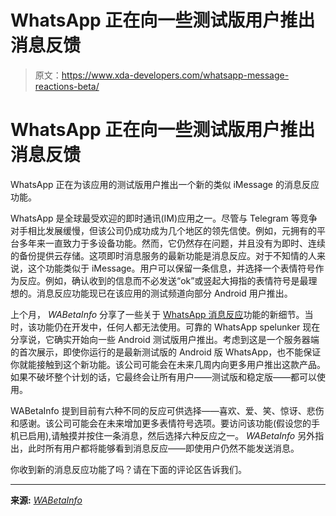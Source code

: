 # WhatsApp 正在向一些测试版用户推出消息反馈

> 原文：<https://www.xda-developers.com/whatsapp-message-reactions-beta/>

# WhatsApp 正在向一些测试版用户推出消息反馈

WhatsApp 正在为该应用的测试版用户推出一个新的类似 iMessage 的消息反应功能。

WhatsApp 是全球最受欢迎的即时通讯(IM)应用之一。尽管与 Telegram 等竞争对手相比发展缓慢，但该公司仍成功成为几个地区的领先信使。例如，元拥有的平台多年来一直致力于多设备功能。然而，它仍然存在问题，并且没有为即时、连续的备份提供云存储。这项即时消息服务的最新功能是消息反应。对于不知情的人来说，这个功能类似于 iMessage。用户可以保留一条信息，并选择一个表情符号作为反应。例如，确认收到的信息而不必发送“ok”或竖起大拇指的表情符号是最理想的。消息反应功能现已在该应用的测试频道向部分 Android 用户推出。

上个月， *WABetaInfo* 分享了一些关于 [WhatsApp 消息反应](https://www.xda-developers.com/whatsapp-message-reactions-coming-soon/)功能的新细节。当时，该功能仍在开发中，任何人都无法使用。可靠的 WhatsApp spelunker 现在分享说，它确实开始向一些 Android 测试版用户推出。考虑到这是一个服务器端的首次展示，即使你运行的是最新测试版的 Android 版 WhatsApp，也不能保证你就能接触到这个新功能。该公司可能会在未来几周内向更多用户推出这款产品。如果不破坏整个计划的话，它最终会让所有用户——测试版和稳定版——都可以使用。

WABetaInfo 提到目前有六种不同的反应可供选择——喜欢、爱、笑、惊讶、悲伤和感谢。该公司可能会在未来增加更多表情符号选项。要访问该功能(假设您的手机已启用),请触摸并按住一条消息，然后选择六种反应之一。 *WABetaInfo* 另外指出，此时所有用户都将能够看到消息反应——即使用户仍然不能发送消息。

你收到新的消息反应功能了吗？请在下面的评论区告诉我们。

* * *

**来源:** [*WABetaInfo*](https://wabetainfo.com/whatsapp-is-rolling-out-message-reactions/)